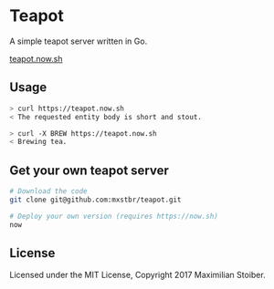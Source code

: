 # Teapot

A simple teapot server written in Go.

[teapot.now.sh](https://teapot.now.sh)

## Usage

```sh
> curl https://teapot.now.sh
< The requested entity body is short and stout.

> curl -X BREW https://teapot.now.sh
< Brewing tea.
```

## Get your own teapot server

```sh
# Download the code
git clone git@github.com:mxstbr/teapot.git

# Deploy your own version (requires https://now.sh)
now
```

## License

Licensed under the MIT License, Copyright 2017 Maximilian Stoiber.
